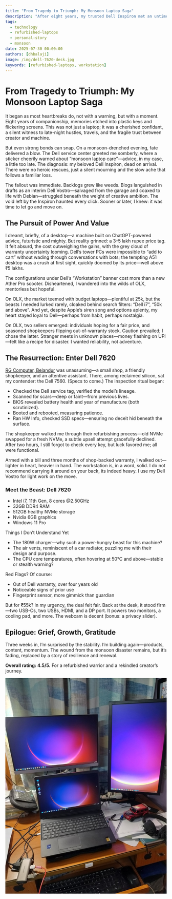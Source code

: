 ```yaml
---
title: "From Tragedy to Triumph: My Monsoon Laptop Saga"
description: "After eight years, my trusted Dell Inspiron met an untimely demise during the monsoon. This is the emotional journey of loss, recovery, and the search for a refurbished warrior to rebuild my creative momentum."
tags:
  - technology
  - refurbished-laptops
  - personal-story
  - monsoon
date: 2025-07-30 00:00:00
authors: [dhbalaji]
image: /img/dell-7620-desk.jpg
keywords: [refurbished-laptops, workstation]
---
```


# From Tragedy to Triumph: My Monsoon Laptop Saga

It began as most heartbreaks do, not with a warning, but with a moment. Eight years of companionship, memories etched into plastic keys and flickering screens. This was not just a laptop; it was a cherished confidant, a silent witness to late-night hustles, travels, and the fragile trust between creator and machine.

But even strong bonds can snap. On a monsoon-drenched evening, fate delivered a blow. The Dell service center greeted me somberly, where a sticker cheerily warned about “monsoon laptop care”—advice, in my case, a little too late. The diagnosis: my beloved Dell Inspiron, dead on arrival. There were no heroic rescues, just a silent mourning and the slow ache that follows a familiar loss.

The fallout was immediate. Backlogs grew like weeds. Blogs languished in drafts as an interim Dell Vostro—salvaged from the garage and coaxed to life with Debian—struggled beneath the weight of creative ambition. The void left by the Inspiron haunted every click. Sooner or later, I knew: it was time to let go and move on.

## The Pursuit of Power And Value

I dreamt, briefly, of a desktop—a machine built on ChatGPT-powered advice, futuristic and mighty. But reality grinned: a 3–5 lakh rupee price tag. It felt absurd, the cost outweighing the gains, with the grey cloud of warranty uncertainty looming. Dell’s tower PCs were impossible to “add to cart” without wading through conversations with bots; the tempting A51 desktop was a crush at first sight, quickly doomed by its price—well above ₹5 lakhs.

The configurations under Dell’s “Workstation” banner cost more than a new Ather Pro scooter. Disheartened, I wandered into the wilds of OLX, mentorless but hopeful.

On OLX, the market teemed with budget laptops—plentiful at 25k, but the beasts I needed lurked rarely, cloaked behind search filters: “Dell i7”, “50k and above”. And yet, despite Apple’s siren song and options aplenty, my heart stayed loyal to Dell—perhaps from habit, perhaps nostalgia.

On OLX, two sellers emerged: individuals hoping for a fair price, and seasoned shopkeepers flipping out-of-warranty stock. Caution prevailed; I chose the latter. Stranger meets in unknown places—money flashing on UPI—felt like a recipe for disaster. I wanted reliability, not adventure.

## The Resurrection: Enter Dell 7620

[RG Computer, Belandur](https://www.rgcomputers.in/) was unassuming—a small shop, a friendly shopkeeper, and an attentive assistant. There, among reclaimed silicon, sat my contender: the Dell 7560. (Specs to come.) The inspection ritual began:

- Checked the Dell service tag, verified the model’s lineage.
- Scanned for scars—deep or faint—from previous lives.
- BIOS revealed battery health and year of manufacture (both scrutinized).
- Booted and rebooted, measuring patience.
- Ran HW Info, checked SSD specs—ensuring no deceit hid beneath the surface.

The shopkeeper walked me through their refurbishing process—old NVMe swapped for a fresh NVMe, a subtle upsell attempt gracefully declined. After two hours, I still forgot to check every key, but luck favored me; all were functional.

Armed with a bill and three months of shop-backed warranty, I walked out—lighter in heart, heavier in hand. The workstation is, in a word, solid. I do not recommend carrying it around on your back, its indeed heavy. I use my Dell Vostro for light work on the move.

### Meet the Beast: Dell 7620

- Intel i7, 11th Gen, 8 cores @2.50GHz  
- 32GB DDR4 RAM  
- 512GB healthy NVMe storage  
- Nvidia 6GB graphics  
- Windows 11 Pro  

Things I Don’t Understand Yet

- The 180W charger—why such a power-hungry beast for this machine?  
- The air vents, reminiscent of a car radiator, puzzling me with their design and purpose.  
- The CPU core temperatures, often hovering at 50°C and above—stable or stealth warning?  

Red Flags? Of course:  
- Out of Dell warranty, over four years old  
- Noticeable signs of prior use  
- Fingerprint sensor, more gimmick than guardian  

But for ₹55k? In my urgency, the deal felt fair. Back at the desk, it stood firm—two USB-Cs, two USBs, HDMI, and a DP port. It powers two monitors, a cooling pad, and more. The webcam is decent (bonus: a privacy slider).

## Epilogue: Grief, Growth, Gratitude

Three weeks in, I’m surprised by the stability. I’m building again—products, content, momentum. The wound from the monsoon disaster remains, but it’s fading, replaced by a story of resilience and renewal.

**Overall rating: 4.5/5.** For a refurbished warrior and a rekindled creator’s journey.

![](../assets/2025/dell-7620-desk.jpg)
